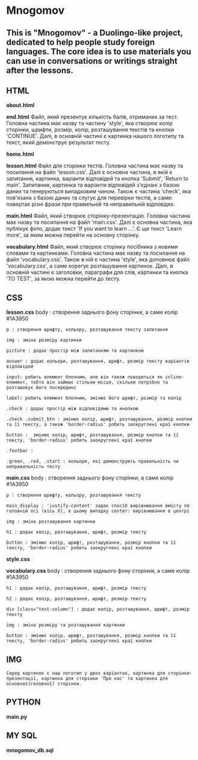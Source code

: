 # Mnogomov
## This is "Mnogomov" - a Duolingo-like project, dedicated to help people study foreign languages. The core idea is to use materials you can use in conversations or writings straight after the lessons.


## HTML
**about.html**

**end.html**
    Файл, який презентує кількість балів, отриманих за тест. Головна частина має назву та частину 'style', яка створює колір сторінки, шрифти, розмір, колір, розташування текстів та кнопки 'CONTINUE'. Далі, в основній частині є картинка нашого логотипу та текст, який демонструє результат тесту.

**home.html**

**lesson.html**
    Файл для сторінки тестів. Головна частина має назву та посилання на файл 'lesson.css'. Далі є основна частина, в якій є запитання, картинка, варіанти відповідей та кнопка 'Submit', 'Return to main'. Запитання, картинка та варіанти відповідей з'єднані з базою даних та генеруються випадковим чином. Також є частина 'check', яка пов'язана з базою даних та слугує для перевірки тестів, а саме: повертає різні фрази при правильній та неправильній відповідях.

**main.html**
    Файл, який створює сторінку-презентацію. Головна частина має назву та посилання на файл 'main.css'. Далі є основна частина, яка публікує фото, додає текст 'If you want to learn ...'. Є ще текст 'Learn more', за яким можна перейти на основну сторінку.

**vocabulary.html**
    Файл, який створює сторінку посібника з новими словами та картинками. Головна частина має назву та посилання на файл 'vocabulary.css'. Також в ній є частина 'style', яка доповнює файл 'vocabulary.css', а саме корегує розташування картинок. Далі, в основній частині є заголовки, параграфи для слів, картинки та кнопка 'TO TEST', за якою можна перейти до тесту.


## CSS
**lesson.css**
    body : створення заднього фону сторінки, а саме колір #1A3950

    p : створення шрифту, кольору, розташування тексту запитання

    img : зміна розміру картинки

    picture : додає простір між запитанням та картинкою

    answer : додає кольори, розташування, шрифт, розмір тексту варіантів відповідей

    input: робить елемент блочним, але він також поводиться як inline-елемент, тобто він займає стільки місця, скільки потрібно та розташовує його посередині

    label: робить елемент блочним, змінює його шрифт, розмір та колір

    .check : додає простір між відповідями та кнопкою

    .check .submit_btn : змінює колір, шрифт, розташування, розмір кнопки та її тексту, а також 'border-radius' робить заокруглені краї кнопки

    button :  змінює колір, шрифт, розташування, розмір кнопки та її тексту, 'border-radius' робить заокруглені краї кнопки

    .footbar : 

    .green, .red, .start : кольори, які демонструють правильність чи неправильність тесту

**main.css**
    body : створення заднього фону сторінки, а саме колір #1A3950

    p : створення шрифту, кольору, розташування тексту

    main_display : 'justify-content' задає спосіб вирівнювання вмісту по головній осі (вісь Х), в цьому випадку center: вирівнювання в центрі

    img : зміна розташування картинки

    h1 : додає колір, розташування, шрифт, розмір тексту

    button : змінює колір, шрифт, розташування, розмір кнопки та її тексту, 'border-radius' робить заокруглені краї кнопки

**style.css**

**vocabulary.css**
    body : створення заднього фону сторінки, а саме колір #1A3950

    h1 : додає колір, розташування, шрифт, розмір тексту

    h2 : додає колір, розташування, шрифт, розмір тексту

    div [class="text-column"] : додає колір, розташування, шрифт, розмір тексту

    img : зміна розміру та розташування картинки

    button : змінює колір, шрифт, розташування, розмір кнопки та її тексту, 'border-radius' робить заокруглені краї кнопки


## IMG
    Серед картинок є наш логотип у двох варіантах, картинка для сторінки-презентації, картинка для сторінки 'Про нас' та картинка для основної(головної) сторінки.


## PYTHON
**main.py**



## MY SQL
**mnogomov_db.sql**


